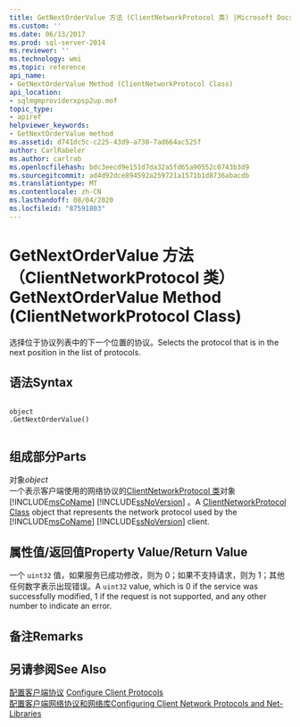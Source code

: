 ```yaml
---
title: GetNextOrderValue 方法 (ClientNetworkProtocol 类) |Microsoft Docs
ms.custom: ''
ms.date: 06/13/2017
ms.prod: sql-server-2014
ms.reviewer: ''
ms.technology: wmi
ms.topic: reference
api_name:
- GetNextOrderValue Method (ClientNetworkProtocol Class)
api_location:
- sqlmgmproviderxpsp2up.mof
topic_type:
- apiref
helpviewer_keywords:
- GetNextOrderValue method
ms.assetid: d741dc5c-c225-43d9-a730-7ad664ac525f
author: CarlRabeler
ms.author: carlrab
ms.openlocfilehash: bdc3eecd9e151d7da32a5fd65a90552c0743b3d9
ms.sourcegitcommit: ad4d92dce894592a259721a1571b1d8736abacdb
ms.translationtype: MT
ms.contentlocale: zh-CN
ms.lasthandoff: 08/04/2020
ms.locfileid: "87591803"
---
```

# <a name="getnextordervalue-method-clientnetworkprotocol-class"></a><span data-ttu-id="fac46-102">GetNextOrderValue 方法（ClientNetworkProtocol 类）</span><span class="sxs-lookup"><span data-stu-id="fac46-102">GetNextOrderValue Method (ClientNetworkProtocol Class)</span></span>
  <span data-ttu-id="fac46-103">选择位于协议列表中的下一个位置的协议。</span><span class="sxs-lookup"><span data-stu-id="fac46-103">Selects the protocol that is in the next position in the list of protocols.</span></span>  
  
## <a name="syntax"></a><span data-ttu-id="fac46-104">语法</span><span class="sxs-lookup"><span data-stu-id="fac46-104">Syntax</span></span>  
  
```  
  
object  
.GetNextOrderValue()  
  
```  
  
## <a name="parts"></a><span data-ttu-id="fac46-105">组成部分</span><span class="sxs-lookup"><span data-stu-id="fac46-105">Parts</span></span>  
 <span data-ttu-id="fac46-106">对象</span><span class="sxs-lookup"><span data-stu-id="fac46-106">*object*</span></span>  
 <span data-ttu-id="fac46-107">一个表示客户端使用的网络协议的[ClientNetworkProtocol 类](clientnetworkprotocol-class.md)对象 [!INCLUDE[msCoName](../../../includes/msconame-md.md)] [!INCLUDE[ssNoVersion](../../../includes/ssnoversion-md.md)] 。</span><span class="sxs-lookup"><span data-stu-id="fac46-107">A [ClientNetworkProtocol Class](clientnetworkprotocol-class.md) object that represents the network protocol used by the [!INCLUDE[msCoName](../../../includes/msconame-md.md)] [!INCLUDE[ssNoVersion](../../../includes/ssnoversion-md.md)] client.</span></span>  
  
## <a name="property-valuereturn-value"></a><span data-ttu-id="fac46-108">属性值/返回值</span><span class="sxs-lookup"><span data-stu-id="fac46-108">Property Value/Return Value</span></span>  
 <span data-ttu-id="fac46-109">一个 `uint32` 值，如果服务已成功修改，则为 0；如果不支持请求，则为 1；其他任何数字表示出现错误。</span><span class="sxs-lookup"><span data-stu-id="fac46-109">A `uint32` value, which is 0 if the service was successfully modified, 1 if the request is not supported, and any other number to indicate an error.</span></span>  
  
## <a name="remarks"></a><span data-ttu-id="fac46-110">备注</span><span class="sxs-lookup"><span data-stu-id="fac46-110">Remarks</span></span>  
  
## <a name="see-also"></a><span data-ttu-id="fac46-111">另请参阅</span><span class="sxs-lookup"><span data-stu-id="fac46-111">See Also</span></span>  
 <span data-ttu-id="fac46-112">[配置客户端协议](https://technet.microsoft.com/library/ms181035.aspx) </span><span class="sxs-lookup"><span data-stu-id="fac46-112">[Configure Client Protocols](https://technet.microsoft.com/library/ms181035.aspx) </span></span>  
 [<span data-ttu-id="fac46-113">配置客户端网络协议和网络库</span><span class="sxs-lookup"><span data-stu-id="fac46-113">Configuring Client Network Protocols and Net-Libraries</span></span>](https://technet.microsoft.com/library/ms181035.aspx)  
  
  
